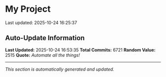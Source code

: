 # My Project


Last updated: 2025-10-24 16:25:37








































































































































































































































































































































































































































































































































































































































































































































































































































































































































































































































































































































































































































































































































































































































































































































































































































































































































































































































































































































































































































































































































































































































































































































































































































































































































































































































































































































































































































































































































































































































































































































































































































































































































































































































































































































































































































































































































































































































































































































































































































































































































































































































































































































































































































































































































































































































































































































































































































































































































































































































































































































































































































































































































































































































































































































































































































































































































































































































































































































































































































































































































































































































































































































































































































































































































































































































































































































































































































































































































































































































































































































































































































































































































































































## Auto-Update Information

**Last Updated:** 2025-10-24 16:53:35
**Total Commits:** 6721
**Random Value:** 2515
**Quote:** _Automate all the things!_

---
_This section is automatically generated and updated._